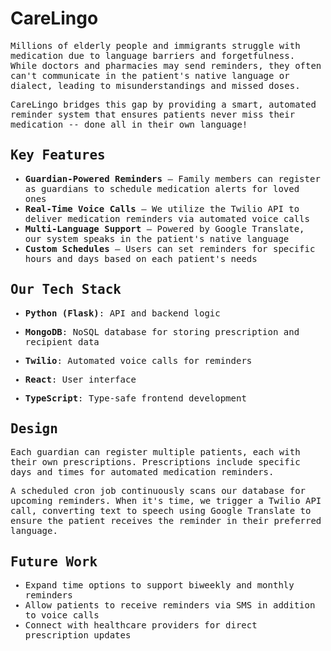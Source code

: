 # CareLingo

<samp>
<p>
Millions of elderly people and immigrants struggle with medication due to language barriers and forgetfulness.  
While doctors and pharmacies may send reminders, they often can't communicate in the patient's native language or dialect,  
leading to misunderstandings and missed doses.
</p>

<p>
CareLingo bridges this gap by providing a smart, automated reminder system that ensures patients never miss their medication -- done all in their own language!
</p>

<h2>Key Features</h2>

- <b>Guardian-Powered Reminders</b> – Family members can register as guardians to schedule medication alerts for loved ones  
- <b>Real-Time Voice Calls</b> – We utilize the Twilio API to deliver medication reminders via automated voice calls  
- <b>Multi-Language Support</b> – Powered by Google Translate, our system speaks in the patient's native language  
- <b>Custom Schedules</b> – Users can set reminders for specific hours and days based on each patient's needs  

<h2>Our Tech Stack</h2>

- <b>Python (Flask)</b>: API and backend logic
- <b>MongoDB</b>: NoSQL database for storing prescription and recipient data
- <b>Twilio</b>: Automated voice calls for reminders
  
- <b>React</b>: User interface
- <b>TypeScript</b>: Type-safe frontend development

<h2>Design</h2>

<p>
Each guardian can register multiple patients, each with their own prescriptions.  
Prescriptions include specific days and times for automated medication reminders.  
</p>

<p>
A scheduled cron job continuously scans our database for upcoming reminders.  
When it's time, we trigger a Twilio API call, converting text to speech using Google Translate  
to ensure the patient receives the reminder in their preferred language.
</p>

<h2>Future Work</h2>

- Expand time options to support biweekly and monthly reminders  
- Allow patients to receive reminders via SMS in addition to voice calls  
- Connect with healthcare providers for direct prescription updates 

</samp>

